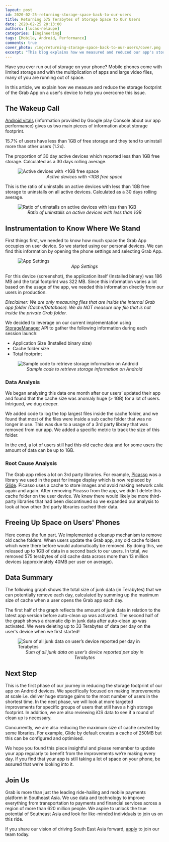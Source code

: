 ```yaml
---
layout: post
id: 2020-02-25-returning-storage-space-back-to-our-users
title: Returning 575 Terabytes of Storage Space to Our Users
date: 2020-02-25 20:13:00
authors: [lucas-nelaupe]
categories: [Engineering]
tags: [Mobile, Android, Performance]
comments: true
cover_photo: /img/returning-storage-space-back-to-our-users/cover.png
excerpt: "This blog explains how we measured and reduced our app's storage footprint on user devices."
---
```


Have you ever run out of storage on your phone? Mobile phones come with limited storage and with the multiplication of apps and large video files, many of you are running out of space.

In this article, we explain how we measure and reduce the storage footprint of the Grab App on a user's device to help you overcome this issue.

## The Wakeup Call

[Android vitals](https://developer.android.com/topic/performance/vitals) (information provided by Google play Console about our app performance) gives us two main pieces of information about storage footprint.

15.7% of users have less than 1GB of free storage and they tend to uninstall more than other users (1.2x).

The proportion of 30 day active devices which reported less than 1GB free storage. Calculated as a 30 days rolling average.

<div class="post-image-section"><figure>
  <img src="/img/returning-storage-space-back-to-our-users/image2.png" alt="Active devices with <1GB free space">
  <figcaption align="middle"><i>Active devices with <1GB free space</i></figcaption>
</figure></div>

This is the ratio of uninstalls on active devices with less than 1GB free storage to uninstalls on all active devices. Calculated as a 30 days rolling average.

<div class="post-image-section"><figure>
  <img src="/img/returning-storage-space-back-to-our-users/image5.png" alt="Ratio of uninstalls on active devices with less than 1GB">
  <figcaption align="middle"><i>Ratio of uninstalls on active devices with less than 1GB</i></figcaption>
</figure></div>

## Instrumentation to Know Where We Stand

First things first, we needed to know how much space the Grab App occupies on user device. So we started using our personal devices. We can find this information by opening the phone settings and selecting Grab App.

<div class="post-image-section"><figure>
  <img src="/img/returning-storage-space-back-to-our-users/image3.jpg" alt="App Settings">
  <figcaption align="middle"><i>App Settings</i></figcaption>
</figure></div>

For this device (screenshot), the application itself (Installed binary) was 186 MB and the total footprint was 322 MB. Since this information varies a lot based on the usage of the app, we needed this information directly from our users in production.

_Disclaimer: We are only measuring files that are inside the internal Grab app folder (Cache/Database). We do NOT measure any file that is not inside the private Grab folder._

We decided to leverage on our current implementation using [StorageManager](https://developer.android.com/reference/android/os/storage/StorageManager) API to gather the following information during each session launch:

*   Application Size (Installed binary size)
*   Cache folder size
*   Total footprint

<div class="post-image-section"><figure>
  <img src="/img/returning-storage-space-back-to-our-users/image1.png" alt="Sample code to retrieve storage information on Android">
  <figcaption align="middle"><i>Sample code to retrieve storage information on Android</i></figcaption>
</figure></div>


### Data Analysis

We began analysing this data one month after our users’ updated their app and found that the cache size was anomaly huge (> 1GB) for a lot of users. Intrigued, we dug deeper.

We added code to log the top largest files inside the cache folder, and we found that most of the files were inside a sub cache folder that was no longer in use. This was due to a usage of a 3rd party library that was removed from our app. We added a specific metric to track the size of this folder.

In the end, a lot of users still had this old cache data and for some users the amount of data can be up to 1GB.

### Root Cause Analysis

The Grab app relies a lot on 3rd party libraries. For example, [Picasso](https://github.com/square/picasso) was a library we used in the past for image display which is now replaced by [Glide](https://developer.android.com/topic/performance/graphics/load-bitmap). Picasso uses a cache to store images and avoid making network calls again and again. After removing Picasso from the app, we didn’t delete this cache folder on the user device. We knew there would likely be more third-party libraries that had been discontinued so we expanded our analysis to look at how other 3rd party libraries cached their data.

## Freeing Up Space on Users' Phones

Here comes the fun part. We implemented a cleanup mechanism to remove old cache folders. When users update the Grab app, any old cache folders which were there before would automatically be removed. By doing this, we released up to 1GB of data in a second back to our users. In total, we removed 575 terabytes of old cache data across more than 13 million devices (approximately 40MB per user on average).

## Data Summary

The following graph shows the total size of junk data (in Terabytes) that we can potentially remove each day, calculated by summing up the maximum size of cache when a user opens the Grab app each day.

The first half of the graph reflects the amount of junk data in relation to the latest app version before auto-clean up was activated. The second half of the graph shows a dramatic dip in junk data after auto-clean up was activated. We were deleting up to 33 Terabytes of data per day on the user's device when we first started!

<div class="post-image-section"><figure>
  <img src="/img/returning-storage-space-back-to-our-users/image4.png" alt="Sum of all junk data on user’s device reported per day in Terabytes">
  <figcaption align="middle"><i>Sum of all junk data on user’s device reported per day in Terabytes</i></figcaption>
</figure></div>


## Next Step

This is the first phase of our journey in reducing the storage footprint of our app on Android devices. We specifically focused on making improvements at scale i.e. deliver huge storage gains to the most number of users in the shortest time. In the next phase, we will look at more targeted improvements for specific groups of users that still have a high storage footprint. In addition, we are also reviewing iOS data to see if a round of clean up is necessary.

Concurrently, we are also reducing the maximum size of cache created by some libraries. For example, Glide by default creates a cache of 250MB but this can be configured and optimised.

We hope you found this piece insightful and please remember to update your app regularly to benefit from the improvements we’re making every day. If you find that your app is still taking a lot of space on your phone, be assured that we’re looking into it.

## Join Us

Grab is more than just the leading ride-hailing and mobile payments platform in Southeast Asia. We use data and technology to improve everything from transportation to payments and financial services across a region of more than 620 million people. We aspire to unlock the true potential of Southeast Asia and look for like-minded individuals to join us on this ride.

If you share our vision of driving South East Asia forward, [apply](https://grab.careers/jobs/) to join our team today.
